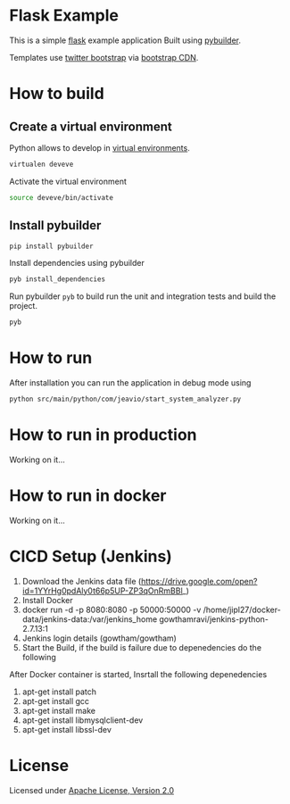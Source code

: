 # Flask Example 

This is a simple [flask](http://flask.pocoo.org/) example application Built using [pybuilder](http://pybuilder.github.com).

Templates use [twitter bootstrap](http://twitter.github.com/bootstrap/) via [bootstrap CDN](http://bootstrapcdn.com).

# How to build

## Create a virtual environment

Python allows to develop in [virtual environments](http://pypi.python.org/pypi/virtualenv).

```bash
virtualen deveve
```

Activate the virtual environment

```bash
source deveve/bin/activate
```

## Install pybuilder

```bash
pip install pybuilder
```

 Install dependencies using pybuilder
```bash
pyb install_dependencies
```

Run pybuilder `pyb` to build run the unit and integration tests and build the project.
```bash
pyb
```

# How to run

After installation you can run the application in debug mode using
```bash
python src/main/python/com/jeavio/start_system_analyzer.py
```

# How to run in production
Working on it...

# How to run in docker
Working on it...

# CICD Setup (Jenkins)
1) Download the Jenkins data file (https://drive.google.com/open?id=1YYrHg0pdAly0t66p5UP-ZP3qOnRmBBl_)
2) Install Docker
3) docker run -d -p 8080:8080 -p 50000:50000 -v /home/jipl27/docker-data/jenkins-data:/var/jenkins_home gowthamravi/jenkins-python-2.7.13:1
4) Jenkins login details (gowtham/gowtham)
5) Start the Build, if the build is failure due to depenedencies do the following

After Docker container is started, Insrtall the following depenedencies

1) apt-get install patch
2) apt-get install gcc
3) apt-get install make
4) apt-get install libmysqlclient-dev
5) apt-get install libssl-dev

# License

Licensed under [Apache License, Version 2.0](http://www.apache.org/licenses/LICENSE-2.0.html)
